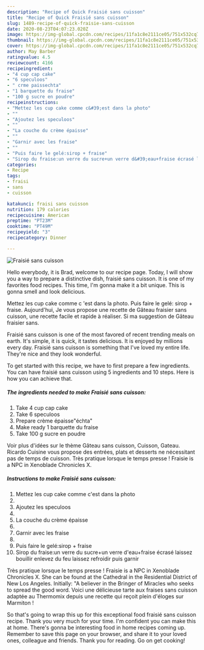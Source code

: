 ```yaml
---
description: "Recipe of Quick Fraisié sans cuisson"
title: "Recipe of Quick Fraisié sans cuisson"
slug: 1489-recipe-of-quick-fraisie-sans-cuisson
date: 2020-08-23T04:07:23.020Z
image: https://img-global.cpcdn.com/recipes/11fa1c8e2111ce05/751x532cq70/fraisie-sans-cuisson-photo-principale-de-la-recette.jpg
thumbnail: https://img-global.cpcdn.com/recipes/11fa1c8e2111ce05/751x532cq70/fraisie-sans-cuisson-photo-principale-de-la-recette.jpg
cover: https://img-global.cpcdn.com/recipes/11fa1c8e2111ce05/751x532cq70/fraisie-sans-cuisson-photo-principale-de-la-recette.jpg
author: May Barber
ratingvalue: 4.5
reviewcount: 4166
recipeingredient:
- "4 cup cap cake"
- "6 speculoos"
- " crme paissechta"
- "1 barquette du fraise"
- "100 g sucre en poudre"
recipeinstructions:
- "Mettez les cup cake comme c&#39;est dans la photo"
- ""
- "Ajoutez les speculoos"
- ""
- "La couche du crème épaisse"
- ""
- "Garnir avec les fraise"
- ""
- "Puis faire le gelé:sirop + fraise"
- "Sirop du fraise:un verre du sucre+un verre d&#39;eau+fraise écrasé laissez bouillir enlevez du feu laissez refroidir puis garnir"
categories:
- Recipe
tags:
- fraisi
- sans
- cuisson

katakunci: fraisi sans cuisson 
nutrition: 179 calories
recipecuisine: American
preptime: "PT23M"
cooktime: "PT49M"
recipeyield: "3"
recipecategory: Dinner

---
```



![Fraisié sans cuisson](https://img-global.cpcdn.com/recipes/11fa1c8e2111ce05/751x532cq70/fraisie-sans-cuisson-photo-principale-de-la-recette.jpg)

Hello everybody, it is Brad, welcome to our recipe page. Today, I will show you a way to prepare a distinctive dish, fraisié sans cuisson. It is one of my favorites food recipes. This time, I'm gonna make it a bit unique. This is gonna smell and look delicious.

Mettez les cup cake comme c &#39;est dans la photo. Puis faire le gelé: sirop + fraise. Aujourd&#39;hui, Je vous propose une recette de Gâteau fraisier sans cuisson, une recette facile et rapide à réaliser. Si ma suggestion de Gâteau fraisier sans.

Fraisié sans cuisson is one of the most favored of recent trending meals on earth. It's simple, it is quick, it tastes delicious. It is enjoyed by millions every day. Fraisié sans cuisson is something that I've loved my entire life. They're nice and they look wonderful.


To get started with this recipe, we have to first prepare a few ingredients. You can have fraisié sans cuisson using 5 ingredients and 10 steps. Here is how you can achieve that.

<!--inarticleads1-->

##### The ingredients needed to make Fraisié sans cuisson:

1. Take 4 cup cap cake
1. Take 6 speculoos
1. Prepare  crème épaisse&#34;échta&#34;
1. Make ready 1 barquette du fraise
1. Take 100 g sucre en poudre


Voir plus d&#39;idées sur le thème Gâteau sans cuisson, Cuisson, Gateau. Ricardo Cuisine vous propose des entrées, plats et desserts ne nécessitant pas de temps de cuisson. Très pratique lorsque le temps presse ! Fraisie is a NPC in Xenoblade Chronicles X. 

<!--inarticleads2-->

##### Instructions to make Fraisié sans cuisson:

1. Mettez les cup cake comme c&#39;est dans la photo
1. 
1. Ajoutez les speculoos
1. 
1. La couche du crème épaisse
1. 
1. Garnir avec les fraise
1. 
1. Puis faire le gelé:sirop + fraise
1. Sirop du fraise:un verre du sucre+un verre d&#39;eau+fraise écrasé laissez bouillir enlevez du feu laissez refroidir puis garnir


Très pratique lorsque le temps presse ! Fraisie is a NPC in Xenoblade Chronicles X. She can be found at the Cathedral in the Residential District of New Los Angeles. Initially: &#34;A believer in the Bringer of Miracles who seeks to spread the good word. Voici une délicieuse tarte aux fraises sans cuisson adaptée au Thermomix depuis une recette qui reçoit plein d&#39;éloges sur Marmiton ! 

So that's going to wrap this up for this exceptional food fraisié sans cuisson recipe. Thank you very much for your time. I'm confident you can make this at home. There's gonna be interesting food in home recipes coming up. Remember to save this page on your browser, and share it to your loved ones, colleague and friends. Thank you for reading. Go on get cooking!
